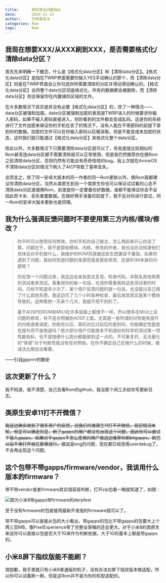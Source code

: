 ```yaml
---
title:      刷机常见问题Q&A
date:       2020-11-13
author:     竹林里有冰
categories: Rom
tags:       Rom
---
```


## 我现在想要XXX/从XXX刷到XXX，是否需要格式化/清除data分区？

首先先来明确一下概念，什么是【格式化data分区】和【清除data分区】。【格式化data分区】是指在TWRP界面需要你输入YES手动确认的那个，而【清除data分区】则是在TWRP界面会让你勾选你所需要清除的分区并滑动滑动确认的。【格式化data分区】会将整个data分区彻底格式化，所有的数据都会被删除，而【清除data分区】则会保留你在内置储存区域的文件。

在大多数情况下其实是并没有必要【格式化data分区】的，除了一种情况——data分区被强制加密。data分区被强制加密的表现是TWRP进入的时候要求你输入密码，如果不输入密码直接进入，则你看到的文件都会变成乱码。这是你的系统进行了文件加密来保证你的手机在丢了的情况下，没有人能在不用密码的前提下拿到你的数据。加密的文件可以在你输入密码以后被读取，但是不能变成未加密的状态，这时我们就只能通过【格式化data分区】来格式化整个data分区。

除此以外，大多数情况下只需要清除data分区就可以了，有些底层比较相似的Rom甚至连data分区都不需要清除就可以正常使用，但是我仍然推荐你在换Rom之前清除data分区，否则仍然有可能会有奇奇怪怪的bug。我上次就在ArrowOS不清除data分区的情况下刷入了AICP导致了基带丢失。

总而言之，除了同一安卓大版本的同一作者的同一Rom更新以外，换Rom我都建议你清除data分区。当然从类原生到另一个类原生你也可以保证试试看的心态不清除data分区直接换Rom，前提是你一定要备份好数据，谁都不能保证你会不会因此而卡米、丢失重要数据。在做好两手准备的前提下，我不反对你进行尝试，同一Rom的安卓大版本更新也是同理。

## 我为什么强调反馈问题时不要使用第三方内核/模块/修改？

> 你平时可以使用任何修改。你的手机你自己做主，怎么用起来开心你说了算。问题在于，我不是那些模块、内核、修改的作者，我也没办法知道他们具体会对手机做什么，我维护的ROM究竟跟这些东西兼容不兼容。如果你遇到了问题，我如何知道问题的来源究竟是那些修改，还是ROM本身的问题呢？
>
> 你反馈一个问题过来，我这边会亲自尝试复现，检查代码，并联系其他熟悉的测试者来测试。我重视你的每一句话，也请你尊重我和这些测试者的时间。已经不知道多少次了，某个用户反馈问题时就一句话，也没提过自己用了什么其他东西，我这边花了几个小时各种检查，最后发现其实是某个模块导致的。这种案例一天来个几次，我就不用干别的了。
>
> 基于AOSP的ROM和MIUI在许多层面上都很不一样，所以很多在MIUI上没问题的修改，并不适合照搬到AOSP上面。尤其是一些所谓的对性能有提升的内核或者调度，你刷完以后，真的对比过前后的差别吗，你能确定性能是在提升而不是倒退吗？绝大部分用户可能根本不知道如何科学的测试某一项性能指标，也不是随便什么跑分都能做到这一点的。不可重复的、无法量化的“体感”对于判断性能没有任何帮助。在你不确定自己在做什么的时候，做减法比做加法重要。
>

——引自jjpprrrr的酷安

## 这次更新了什么？

我不知道，我不清楚，自己去看Rom的github，我没那个闲工夫给你写更新日志。

## 类原生安卓11打不开微信？

~~我这边确实收到了很多用户的反馈，说我们的类原生11打不开微信，目前情况未知，但是可以确定的是，刷了gapps的用户都没有出现这个问题，因此你可以尝试下输入gapps，如果对于gapps不怎么使用的用户我这边推荐你刷bitgapps，刷完以后不用打开放在那里就行。~~据说是eng的问题，现在都已经改用userdebug了，不会再出现这个问题。

## 这个包带不带gapps/firmware/vendor，我该用什么版本的firmware？

带不带vendor或者firmware其实很容易判断，打开zip包看一眼就知道了，如图：

![图为小米8带gapps带firmware的derpfest](https://od.zhullyb.top/?file=/PicBed/IMG_20201113_213237.jpg)

至于没有firmware的包直接用最新开发版的firmware就可以了。

带不带gapps可以直接从包的大小看出，带gapps的包比不带gapps的包要大上个两三百MB，像PixelExperience带了完整全家桶的还会更大。对于小米8的类原生来说你可以直接以包是否大于1G来作为判断依据，大于1G的基本上都是带gapps的。

## 小米8屏下指纹版能不能刷？

很抱歉，我手里就只有小米8普通版的机子，没有办法对屏下指纹版本做适配，所以你可以试着刷一刷，但是这Rom并不是为你的机型适配的。

